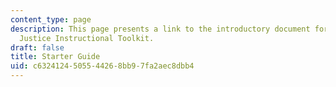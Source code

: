 ```yaml
---
content_type: page
description: This page presents a link to the introductory document for the Climate
  Justice Instructional Toolkit.
draft: false
title: Starter Guide
uid: c6324124-5055-4426-8bb9-7fa2aec8dbb4
---
```

